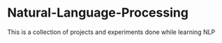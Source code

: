 # Natural-Language-Processing
This is a collection of projects and experiments done while learning NLP
